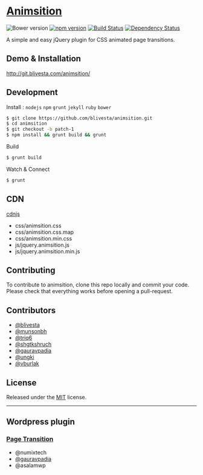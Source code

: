 # [Animsition](http://blivesta.github.io/animsition)

![Bower version](https://img.shields.io/bower/v/animsition.svg?style=flat)
[![npm version](https://img.shields.io/npm/v/animsition.svg?style=flat)](https://www.npmjs.com/package/animsition)
[![Build Status](https://img.shields.io/travis/blivesta/animsition/master.svg?style=flat)](https://travis-ci.org/blivesta/animsition)
[![Dependency Status](https://david-dm.org/blivesta/animsition.svg)](https://david-dm.org/blivesta/animsition)


A simple and easy jQuery plugin for CSS animated page transitions.


## Demo & Installation
http://git.blivesta.com/animsition/


## Development

Install : `nodejs` `npm` `grunt` `jekyll` `ruby` `bower`

```bash
$ git clone https://github.com/blivesta/animsition.git
$ cd animsition
$ git checkout -b patch-1
$ npm install && grunt build && grunt
```

Build
```bash
$ grunt build
```

Watch & Connect
```bash
$ grunt
```

## CDN
[cdnjs](https://cdnjs.com/libraries/animsition)

- css/animsition.css
- css/animsition.css.map
- css/animsition.min.css
- js/jquery.animsition.js
- js/jquery.animsition.min.js

## Contributing

To contribute to animsition, clone this repo locally and commit your code.  
Please check that everything works before opening a pull-request.


## Contributors
- [@blivesta](https://github.com/blivesta)
- [@munsonbh](https://github.com/munsonbh)
- [@triq6](https://github.com/triq6)
- [@shgtkshruch](https://github.com/shgtkshruch)
- [@gauravpadia](https://github.com/gauravpadia)
- [@ungki](https://github.com/ungki)
- [@vburlak](https://github.com/vburlak)


## License
Released under the [MIT](https://github.com/blivesta/animsition/blob/master/LICENSE.md) license.


---


## Wordpress plugin

### [Page Transition](http://wordpress.org/plugins/page-transition/ "Page Transition")
- @numixtech
- [@gauravpadia](https://github.com/gauravpadia)
- @asalamwp
